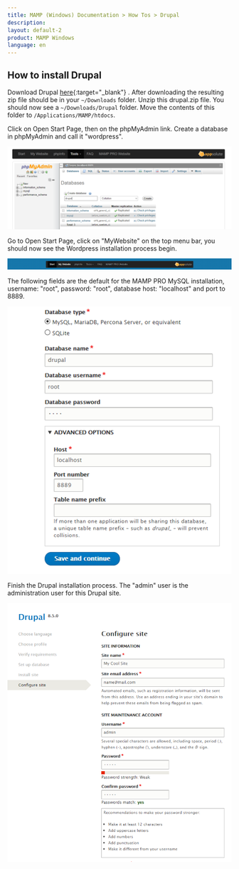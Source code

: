 ```yaml
---
title: MAMP (Windows) Documentation > How Tos > Drupal
description: 
layout: default-2
product: MAMP Windows
language: en
---
```


## How to install Drupal

Download Drupal [here](https://drupal.org){:target="_blank"} . After downloading the resulting zip file should be in your `~/Downloads` folder. Unzip this drupal.zip file. You should now see a `~/Downloads/Drupal` folder. Move the contents of this folder  to `/Applications/MAMP/htdocs`.

Click on Open Start Page, then on the phpMyAdmin link. Create a database in phpMyAdmin and call it "wordpress".

![MAMP](/en/MAMP-Windows/How-Tos/Drupal/phpMyAdminDrupal.png)

Go to Open Start Page, click on  "MyWebsite" on the top menu bar, you should now see the Wordpress installation process begin.

![MAMP](/en/MAMP-Windows/How-Tos/Drupal/MyWebsiteLink.png)

The following fields are the default for the MAMP PRO MySQL installation, username: "root", password: "root", database host: "localhost" and port to 8889.

![MAMP](/en/MAMP-Windows/How-Tos/Drupal/drupalWizard1.png)

Finish the Drupal installation process. The "admin" user is the administration user for this Drupal site.

![MAMP](/en/MAMP-Windows/How-Tos/Drupal/drupalWizard2.png)
